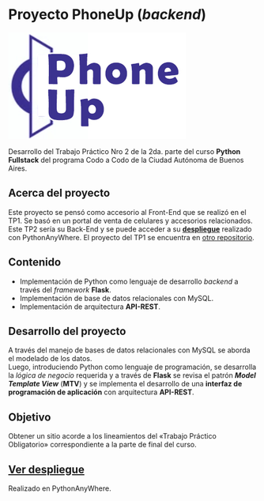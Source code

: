 # Proyecto PhoneUp (_backend_)

![Image text](https://github.com/Raimun2000/TP1-Cac/blob/master/imagenes/nombre-de-la-empresa2.jpg)

Desarrollo del Trabajo Práctico Nro 2 de la 2da. parte del curso **Python Fullstack** del programa Codo a Codo de la Ciudad Autónoma de Buenos Aires.

## Acerca del proyecto

Este proyecto se pensó como accesorio al Front-End que se realizó en el TP1. Se basó en un portal de venta de celulares y accesorios relacionados.
Este TP2 sería su Back-End y se puede acceder a su **[despliegue](https://gastondeb.pythonanywhere.com/)** realizado con PythonAnyWhere.
El proyecto del TP1 se encuentra en [otro repositorio](https://github.com/Raimun2000/TP1-Cac/).

## Contenido

- Implementación de Python como lenguaje de desarrollo _backend_ a través del _framework_ **Flask**.
- Implementación de base de datos relacionales con MySQL.
- Implementación de arquitectura **API-REST**.

## Desarrollo del proyecto

A través del manejo de bases de datos relacionales con MySQL se aborda el modelado de los datos.  
Luego, introduciendo Python como lenguaje de programación, se desarrolla la _lógica de negocio_ requerida y a través de **Flask** se revisa el patrón **_Model Template View_** (**MTV**) y se implementa el desarrollo de una **interfaz de programación de aplicación** con arquitectura **API-REST**.

## Objetivo

Obtener un sitio acorde a los lineamientos del «Trabajo Práctico Obligatorio» correspondiente a la parte de final del curso.

## [Ver despliegue](https://gastondeb.pythonanywhere.com/)

Realizado en PythonAnyWhere.
